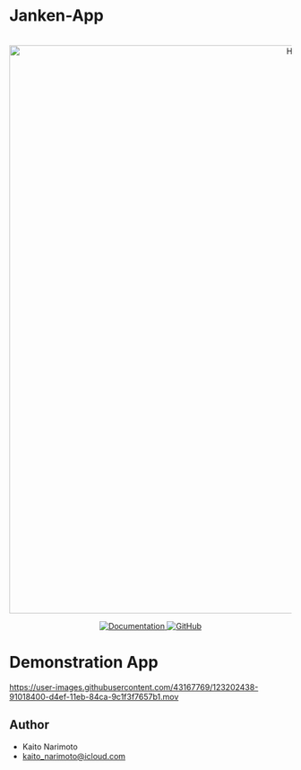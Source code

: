 # Janken-App

<p align="center">
    <br>
    <img width="1013" alt="Home" src="https://user-images.githubusercontent.com/43167769/123202020-ceb1dd00-d4ee-11eb-9137-81bccce246d8.png">
    <br>
<p>
<p align="center">
    <a href="https://seonghaedu.github.io/K.Code/">
        <img alt="Documentation" src="https://img.shields.io/website/http/huggingface.co/transformers/index.html.svg?down_color=red&down_message=offline&up_message=online">
    </a>
    <a href="https://github.com/huggingface/transformers/blob/master/LICENSE">
        <img alt="GitHub" src="https://img.shields.io/github/license/huggingface/transformers.svg?color=blue">
    </a>
</p>

# Demonstration App

https://user-images.githubusercontent.com/43167769/123202438-91018400-d4ef-11eb-84ca-9c1f3f7657b1.mov


## Author
 
* Kaito Narimoto
* kaito_narimoto@icloud.com
